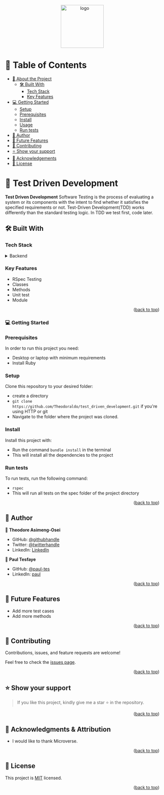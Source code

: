 <a name="readme-top"></a>

  <div align="center">
  <img src="./logo.ico" alt="logo" width="140"  height="auto" />
  </div>

<!-- TABLE OF CONTENTS -->

# 📗 Table of Contents

- [📖 About the Project](#about-project)
  - [🛠 Built With](#built-with)
    - [Tech Stack](#tech-stack)
    - [Key Features](#key-features)
- [💻 Getting Started](#getting-started)
  - [Setup](#setup)
  - [Prerequisites](#prerequisites)
  - [Install](#install)
  - [Usage](#usage)
  - [Run tests](#run-tests)
- [👥 Author](#author)
- [🔭 Future Features](#future-features)
- [🤝 Contributing](#contributing)
- [⭐️ Show your support](#support)
- [🙏 Acknowledgements](#acknowledgements)
- [📝 License](#license)

<!-- PROJECT DESCRIPTION -->

# 📖 Test Driven Development <a name="about-project"></a>

**Test Driven Development**
Software Testing is the process of evaluating a system or its components with the intent to find whether it satisfies the specified requirements or not. Test-Driven Development(TDD) works differently than the standard testing logic. In TDD we test first, code later.

## 🛠 Built With <a name="built-with"></a>

### Tech Stack <a name="tech-stack"></a>

<details>
<summary>Backend</summary>
  <ul>
    <li><a href="https://www.ruby.org/">Ruby</a></li>
  </ul>
</details>

<!-- Features -->

### Key Features <a name="key-features"></a>

- RSpec Testing
- Classes
- Methods
- Unit test
- Module

<p align="right">(<a href="#readme-top">back to top</a>)</p>


<!-- GETTING STARTED -->

### 💻 Getting Started <a name="getting-started"></a>

### Prerequisites

In order to run this project you need:

- Desktop or laptop with minimum requirements
- Install Ruby

### Setup

Clone this repository to your desired folder:

- create a directory
- `git clone https://github.com/Theodoraldo/test_driven_development.git` if you're using HTTP or git
- Navigate to the folder where the project was cloned.

### Install

Install this project with:

- Run the command `bundle install` in the terminal
- This will install all the dependencies to the project

### Run tests

To run tests, run the following command:

- `rspec`
- This will run all tests on the spec folder of the project directory

<p align="right">(<a href="#readme-top">back to top</a>)</p>

<!-- AUTHORS -->

## 👥 Author <a name="author"></a>

👤 **Theodore Asimeng-Osei**

- GitHub: [@githubhandle](https://github.com/Theodoraldo)
- Twitter: [@twitterhandle](https://twitter.com/AsimengOse33947)
- LinkedIn: [LinkedIn](https://www.linkedin.com/in/theodoreasimeng/)

👤 **Paul Tesfaye**

- GitHub: [@paul-tes](https://github.com/Paul-tes)
- LinkedIn: [paul](https://www.linkedin.com/in/paul-tesfaye)

<p align="right">(<a href="#readme-top">back to top</a>)</p>

<!-- FUTURE FEATURES -->

## 🔭 Future Features <a name="future-features"></a>

- Add more test cases
- Add more methods

<p align="right">(<a href="#readme-top">back to top</a>)</p>

<!-- CONTRIBUTING -->

## 🤝 Contributing <a name="contributing"></a>

Contributions, issues, and feature requests are welcome!

Feel free to check the [issues page](../../issues/).

<p align="right">(<a href="#readme-top">back to top</a>)</p>

<!-- SUPPORT -->

## ⭐️ Show your support <a name="support"></a>

> If you like this project, kindly give me a star ⭐️ in the repository.

<p align="right">(<a href="#readme-top">back to top</a>)</p>

<!-- ACKNOWLEDGEMENTS -->

## 🙏 Acknowledgments & Attribution <a name="acknowledgements"></a>

- I would like to thank Microverse.

<p align="right">(<a href="#readme-top">back to top</a>)</p>

<!-- LICENSE -->

## 📝 License <a name="license"></a>

This project is [MIT](./LICENSE) licensed.

<p align="right">(<a href="#readme-top">back to top</a>)</p>

